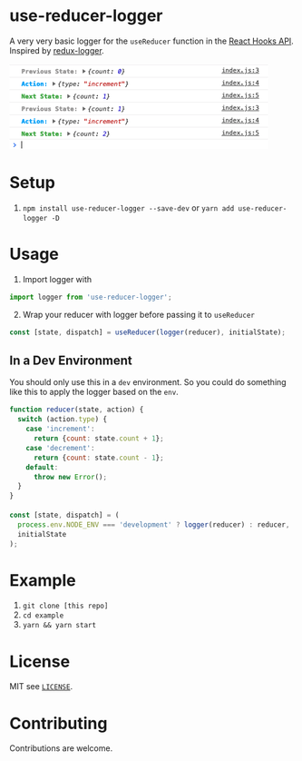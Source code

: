# use-reducer-logger
A very very basic logger for the `useReducer` function in the [React Hooks API](https://reactjs.org/docs/hooks-reference.html#usereducer). Inspired by [redux-logger](https://github.com/LogRocket/redux-logger).

![screenshot of logger](screenshot.png)

# Setup
1. `npm install use-reducer-logger --save-dev` or `yarn add use-reducer-logger -D`

# Usage
1. Import logger with

```javascript
import logger from 'use-reducer-logger';
```

2. Wrap your reducer with logger before passing it to `useReducer`

```javascript
const [state, dispatch] = useReducer(logger(reducer), initialState);
```

## In a Dev Environment
You should only use this in a `dev` environment. So you could do something like this to apply the logger based on the `env`.

```javascript
function reducer(state, action) {
  switch (action.type) {
    case 'increment':
      return {count: state.count + 1};
    case 'decrement':
      return {count: state.count - 1};
    default:
      throw new Error();
  }
}

const [state, dispatch] = (
  process.env.NODE_ENV === 'development' ? logger(reducer) : reducer,
  initialState
);
```


# Example
1. `git clone [this repo]`
2. `cd example`
3. `yarn && yarn start`

# License
MIT see [`LICENSE`](/LICENSE).

# Contributing
Contributions are welcome.
